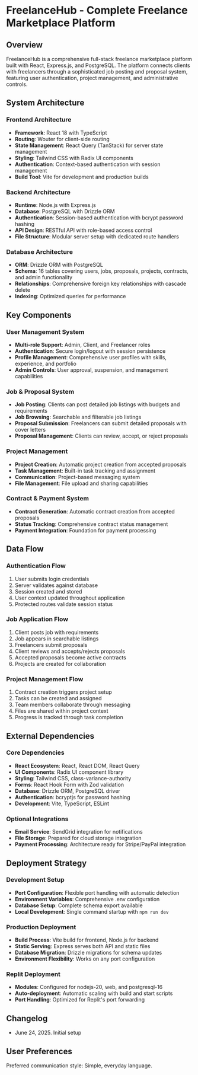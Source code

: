 # FreelanceHub - Complete Freelance Marketplace Platform

## Overview

FreelanceHub is a comprehensive full-stack freelance marketplace platform built with React, Express.js, and PostgreSQL. The platform connects clients with freelancers through a sophisticated job posting and proposal system, featuring user authentication, project management, and administrative controls.

## System Architecture

### Frontend Architecture
- **Framework**: React 18 with TypeScript
- **Routing**: Wouter for client-side routing
- **State Management**: React Query (TanStack) for server state management
- **Styling**: Tailwind CSS with Radix UI components
- **Authentication**: Context-based authentication with session management
- **Build Tool**: Vite for development and production builds

### Backend Architecture
- **Runtime**: Node.js with Express.js
- **Database**: PostgreSQL with Drizzle ORM
- **Authentication**: Session-based authentication with bcrypt password hashing
- **API Design**: RESTful API with role-based access control
- **File Structure**: Modular server setup with dedicated route handlers

### Database Architecture
- **ORM**: Drizzle ORM with PostgreSQL
- **Schema**: 16 tables covering users, jobs, proposals, projects, contracts, and admin functionality
- **Relationships**: Comprehensive foreign key relationships with cascade delete
- **Indexing**: Optimized queries for performance

## Key Components

### User Management System
- **Multi-role Support**: Admin, Client, and Freelancer roles
- **Authentication**: Secure login/logout with session persistence
- **Profile Management**: Comprehensive user profiles with skills, experience, and portfolio
- **Admin Controls**: User approval, suspension, and management capabilities

### Job & Proposal System
- **Job Posting**: Clients can post detailed job listings with budgets and requirements
- **Job Browsing**: Searchable and filterable job listings
- **Proposal Submission**: Freelancers can submit detailed proposals with cover letters
- **Proposal Management**: Clients can review, accept, or reject proposals

### Project Management
- **Project Creation**: Automatic project creation from accepted proposals
- **Task Management**: Built-in task tracking and assignment
- **Communication**: Project-based messaging system
- **File Management**: File upload and sharing capabilities

### Contract & Payment System
- **Contract Generation**: Automatic contract creation from accepted proposals
- **Status Tracking**: Comprehensive contract status management
- **Payment Integration**: Foundation for payment processing

## Data Flow

### Authentication Flow
1. User submits login credentials
2. Server validates against database
3. Session created and stored
4. User context updated throughout application
5. Protected routes validate session status

### Job Application Flow
1. Client posts job with requirements
2. Job appears in searchable listings
3. Freelancers submit proposals
4. Client reviews and accepts/rejects proposals
5. Accepted proposals become active contracts
6. Projects are created for collaboration

### Project Management Flow
1. Contract creation triggers project setup
2. Tasks can be created and assigned
3. Team members collaborate through messaging
4. Files are shared within project context
5. Progress is tracked through task completion

## External Dependencies

### Core Dependencies
- **React Ecosystem**: React, React DOM, React Query
- **UI Components**: Radix UI component library
- **Styling**: Tailwind CSS, class-variance-authority
- **Forms**: React Hook Form with Zod validation
- **Database**: Drizzle ORM, PostgreSQL driver
- **Authentication**: bcryptjs for password hashing
- **Development**: Vite, TypeScript, ESLint

### Optional Integrations
- **Email Service**: SendGrid integration for notifications
- **File Storage**: Prepared for cloud storage integration
- **Payment Processing**: Architecture ready for Stripe/PayPal integration

## Deployment Strategy

### Development Setup
- **Port Configuration**: Flexible port handling with automatic detection
- **Environment Variables**: Comprehensive .env configuration
- **Database Setup**: Complete schema export available
- **Local Development**: Single command startup with `npm run dev`

### Production Deployment
- **Build Process**: Vite build for frontend, Node.js for backend
- **Static Serving**: Express serves both API and static files
- **Database Migration**: Drizzle migrations for schema updates
- **Environment Flexibility**: Works on any port configuration

### Replit Deployment
- **Modules**: Configured for nodejs-20, web, and postgresql-16
- **Auto-deployment**: Automatic scaling with build and start scripts
- **Port Handling**: Optimized for Replit's port forwarding

## Changelog

- June 24, 2025. Initial setup

## User Preferences

Preferred communication style: Simple, everyday language.